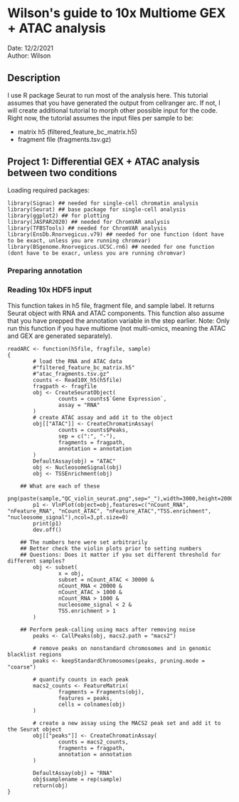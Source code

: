 # Wilson's guide to 10x Multiome GEX + ATAC analysis  
Date: 12/2/2021  
Author: Wilson  

## Description  
I use R package Seurat to run most of the analysis here.
This tutorial assumes that you have generated the output from cellranger arc.
If not, I will create additional tutorial to morph other possible input for the code.
Right now, the tutorial assumes the input files per sample to be:  
- matrix h5 (filtered_feature_bc_matrix.h5)  
- fragment file (fragments.tsv.gz)  


## Project 1: Differential GEX + ATAC analysis between two conditions  
Loading required packages:  

```
library(Signac) ## needed for single-cell chromatin analysis
library(Seurat) ## base package for single-cell analysis 
library(ggplot2) ## for plotting
library(JASPAR2020) ## needed for ChromVAR analysis
library(TFBSTools) ## needed for ChromVAR analysis
library(EnsDb.Rnorvegicus.v79) ## needed for one function (dont have to be exact, unless you are running chromvar)
library(BSgenome.Rnorvegicus.UCSC.rn6) ## needed for one function (dont have to be exacr, unless you are running chromvar)
```  

### Preparing annotation  

### Reading 10x HDF5 input  
This function takes in h5 file, fragment file, and sample label. It returns Seurat object with RNA and ATAC components.
This function also assume that you have prepped the annotation variable in the step earlier.
Note: Only run this function if you have multiome (not multi-omics, meaning the ATAC and GEX are generated separately).  
```
readARC <- function(h5file, fragfile, sample)
{
        # load the RNA and ATAC data
        #"filtered_feature_bc_matrix.h5"
        #"atac_fragments.tsv.gz"
        counts <- Read10X_h5(h5file)
        fragpath <- fragfile
        obj <- CreateSeuratObject(
                counts = counts$`Gene Expression`,
                assay = "RNA"
        )
        # create ATAC assay and add it to the object
        obj[["ATAC"]] <- CreateChromatinAssay(
                counts = counts$Peaks,
                sep = c(":", "-"),
                fragments = fragpath,
                annotation = annotation
        )
        DefaultAssay(obj) = "ATAC"
        obj <- NucleosomeSignal(obj)
        obj <- TSSEnrichment(obj)

	## What are each of these
        png(paste(sample,"QC_violin_seurat.png",sep="_"),width=3000,height=2000,res=300)
        p1 <- VlnPlot(object=obj,features=c("nCount_RNA", "nFeature_RNA", "nCount_ATAC", "nFeature_ATAC","TSS.enrichment", "nucleosome_signal"),ncol=3,pt.size=0)
        print(p1)
        dev.off()

	## The numbers here were set arbitrarily
	## Better check the violin plots prior to setting numbers
	## Questions: Does it matter if you set different threshold for different samples?
        obj <- subset(
                x = obj,
                subset = nCount_ATAC < 30000 &
                nCount_RNA < 20000 &
                nCount_ATAC > 1000 &
                nCount_RNA > 1000 &
                nucleosome_signal < 2 &
                TSS.enrichment > 1
        )

	## Perform peak-calling using macs after removing noise
        peaks <- CallPeaks(obj, macs2.path = "macs2")

        # remove peaks on nonstandard chromosomes and in genomic blacklist regions
        peaks <- keepStandardChromosomes(peaks, pruning.mode = "coarse")

        # quantify counts in each peak
        macs2_counts <- FeatureMatrix(
                fragments = Fragments(obj),
                features = peaks,
                cells = colnames(obj)
        )

        # create a new assay using the MACS2 peak set and add it to the Seurat object
        obj[["peaks"]] <- CreateChromatinAssay(
                counts = macs2_counts,
                fragments = fragpath,
                annotation = annotation
        )

        DefaultAssay(obj) = "RNA"
        obj$samplename = rep(sample)
        return(obj)
}

```  


